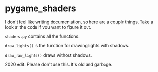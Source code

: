 # pygame_shaders

I don't feel like writing documentation, so here are a couple things. Take a look at the code if you want to figure it out.

`shaders.py` contains all the functions.

`draw_lights()` is the function for drawing lights with shadows.

`draw_raw_lights()` draws without shadows.

2020 edit:
Please don't use this. It's old and garbage.

